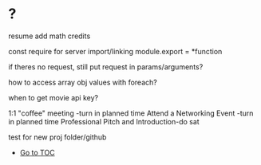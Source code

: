 # ?

resume add math credits

const require for server import/linking
module.export = *function

if theres no request, still put request in params/arguments?

how to access array obj values with foreach?

when to get movie api key?

1:1 "coffee" meeting -turn in planned time
Attend a Networking Event -turn in planned time
Professional Pitch and Introduction-do sat

test for new proj folder/github

- [Go to TOC](README.md)
